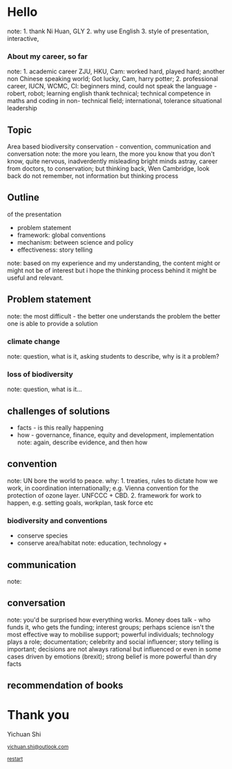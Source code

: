 <!--============ intro -->
# Hello
<!-- .slide: data-background="./beijing_assets/beijing_stamen.png" -->
note: 1. thank Ni Huan, GLY 2. why use English 3. style of presentation, interactive,


### About my career, so far
<!-- .slide: data-background="./generic_assets/wcmc-1.jpg" -->
note: 1. academic career ZJU, HKU, Cam: worked hard, played hard; another non Chinese speaking world; Got lucky, Cam, harry potter; 2. professional career, IUCN, WCMC, CI: beginners mind, could not speak the language - robert, robot; learning english thank technical; technical competence in maths and coding in non- technical field; international, tolerance situational leadership


## Topic 
<!-- .slide: data-background="./generic_assets/wcmc-1.jpg" -->
Area based biodiversity conservation - convention, communication and conversation
note: the more you learn, the more you know that you don't know, quite nervous, inadverdently misleading bright minds astray, career from doctors, to conservation; but thinking back, Wen Cambridge, look back do not remember, not information but thinking process 


## Outline
<!-- .slide: data-background="./generic_assets/wcmc-1.jpg" -->
of the presentation
- problem statement
- framework: global conventions
- mechanism: between science and policy
- effectiveness: story telling

note: based on my experience and my understanding, the content might or might not be of interest but i hope the thinking process behind it might be useful and relevant.


## Problem statement
<!-- .slide: data-background="./generic_assets/wcmc-1.jpg" -->
note: the most difficult - the better one understands the problem the better one is able to provide a solution

### climate change
<!-- .slide: data-background="./generic_assets/wcmc-1.jpg" -->
note: question, what is it, asking students to describe, why is it a problem?

### loss of biodiversity
<!-- .slide: data-background="./generic_assets/wcmc-1.jpg" -->
note: question, what is it...


## challenges of solutions 
<!-- .slide: data-background="./generic_assets/wcmc-1.jpg" -->
- facts - is this really happening
- how - governance, finance, equity and development, implementation
note: again, describe evidence, and then how


## convention
<!-- .slide: data-background="./generic_assets/wcmc-1.jpg" -->
note: UN bore the world to peace. why: 1. treaties, rules to dictate how we work, in coordination internationally; e.g. Vienna convention for the protection of ozone layer. UNFCCC + CBD. 2. framework for work to happen, e.g. setting goals, workplan, task force etc


### biodiversity and conventions
- conserve species
- conserve area/habitat
note: education, technology + 


## communication
<!-- .slide: data-background="./generic_assets/wcmc-1.jpg" -->
note: 


## conversation
<!-- .slide: data-background="./generic_assets/wcmc-1.jpg" -->
note: you'd be surprised how everything works. Money does talk - who funds it, who gets the funding; interest groups; perhaps science isn't the most effective way to mobilise support; powerful individuals; technology plays a role; documentation; celebrity and social influencer; story telling is important; decisions are not always rational but influenced or even in some cases driven by emotions (brexit); strong belief is more powerful than dry facts 


## recommendation of books


# Thank you
<!-- .slide: data-background="./beijing_assets/beijing_stamen.png" -->
Yichuan Shi

<small>yichuan.shi@outlook.com</small>

<a href="#/"><small>restart</small></a>
